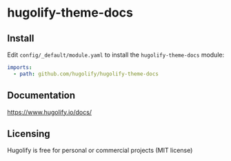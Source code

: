 # hugolify-theme-docs

## Install

Edit `config/_default/module.yaml` to install the `hugolify-theme-docs` module:

```yml
imports:
  - path: github.com/hugolify/hugolify-theme-docs
```

## Documentation

https://www.hugolify.io/docs/

## Licensing

Hugolify is free for personal or commercial projects (MIT license)
